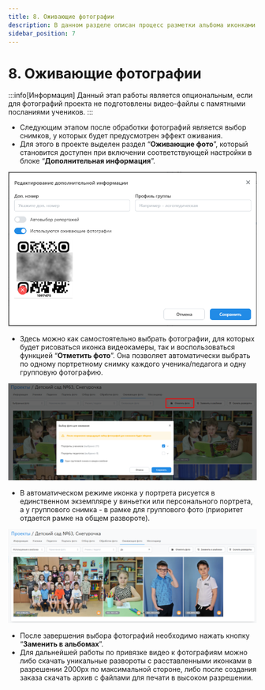 ```yaml
---
title: 8. Оживающие фотографии
description: В данном разделе описан процесс разметки альбома иконками видеокамеры
sidebar_position: 7
---
```


# 8. Оживающие фотографии
:::info[Информация]
Данный этап работы является опциональным, если для фотографий проекта не подготовлены видео-файлы с памятными посланиями учеников.
:::
* Следующим этапом после обработки фотографий является выбор снимков, у которых будет предусмотрен эффект оживания.
* Для этого в проекте выделен раздел “__Оживающие фото__”, который становится доступен при включении соответствующей настройки в блоке “__Дополнительная информация__”.

![](../_media/general/qr.png)

* Здесь можно как самостоятельно выбрать фотографии, для которых будет рисоваться иконка видеокамеры, так и воспользоваться функцией “__Отметить фото__”. Она позволяет автоматически выбрать по одному портретному снимку каждого ученика/педагога и одну групповую фотографию.

![](../_media/general/live-photo.png)

* В автоматическом режиме иконка у портрета рисуется в единственном экземпляре у виньетки или персонального портрета, а у группового снимка - в рамке для группового фото (приоритет отдается рамке на общем развороте).

![](../_media/general/live-photo-icon.png)

* После завершения выбора фотографий необходимо нажать кнопку “__Заменить в альбомах__”.
* Для дальнейшей работы по привязке видео к фотографиям можно либо скачать уникальные развороты с расставленными иконками в разрешении 2000px по максимальной стороне, либо после создания заказа скачать архив с файлами для печати в высоком разрешении.
